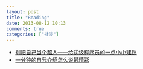 ```yaml
---
layout: post
title: "Reading"
date: 2013-08-12 10:13
comments: true
categories: ["扯淡"]
---
```


- [别把自己当个超人——给初级程序员的一点小小建议](http://www.ituring.com.cn/article/1361)
- [一分钟的自我介绍怎么说最精彩](http://blog.fenzhi.com/archives/2334.html)

